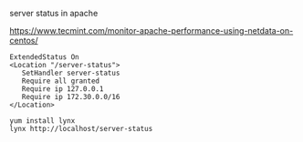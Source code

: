 server status in apache

https://www.tecmint.com/monitor-apache-performance-using-netdata-on-centos/
```
ExtendedStatus On
<Location "/server-status">
   SetHandler server-status
   Require all granted
   Require ip 127.0.0.1
   Require ip 172.30.0.0/16
</Location>
```

```
yum install lynx
lynx http://localhost/server-status 
```
